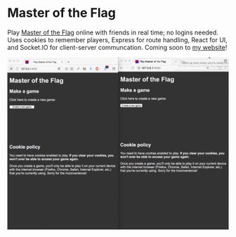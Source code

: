 # Master of the Flag

Play [Master of the Flag](https://en.wikipedia.org/wiki/Stratego) online with friends in real time; no logins needed. Uses cookies to remember players, Express for route handling, React for UI, and Socket.IO for client-server communcation. Coming soon to [my website](http://galenlong.com)!

![demo](demo.gif)